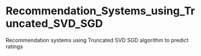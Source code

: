 # Recommendation_Systems_using_Truncated_SVD_SGD
Recommendation systems using Truncated SVD SGD algorithm to predict ratings
